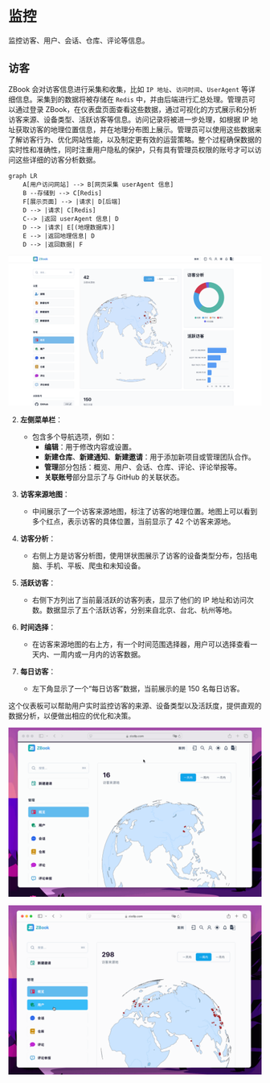 # 监控

监控访客、用户、会话、仓库、评论等信息。

## 访客

ZBook 会对访客信息进行采集和收集，比如 `IP 地址`、`访问时间`、`UserAgent` 等详细信息。采集到的数据将被存储在 `Redis` 中，并由后端进行汇总处理。管理员可以通过登录 ZBook，在仪表盘页面查看这些数据，通过可视化的方式展示和分析访客来源、设备类型、活跃访客等信息。访问记录将被进一步处理，如根据 IP 地址获取访客的地理位置信息，并在地理分布图上展示。管理员可以使用这些数据来了解访客行为、优化网站性能，以及制定更有效的运营策略。整个过程确保数据的实时性和准确性，同时注重用户隐私的保护，只有具有管理员权限的账号才可以访问这些详细的访客分析数据。

```mermaid
graph LR
    A[用户访问网站] --> B[网页采集 userAgent 信息]
    B --存储到 --> C[Redis]
    F[展示页面] --> |请求| D[后端]
    D --> |请求| C[Redis]
    C--> |返回 userAgent 信息| D
    D --> |请求| E[(地理数据库)]
    E --> |返回地理信息| D
    D --> |返回数据| F
```

![访客](./assets/访客.png)

2. **左侧菜单栏**：

   - 包含多个导航选项，例如：
     - **编辑**：用于修改内容或设置。
     - **新建仓库**、**新建通知**、**新建邀请**：用于添加新项目或管理团队合作。
     - **管理**部分包括：概览、用户、会话、仓库、评论、评论举报等。
     - **关联账号**部分显示了与 GitHub 的关联状态。

3. **访客来源地图**：

   - 中间展示了一个访客来源地图，标注了访客的地理位置。地图上可以看到多个红点，表示访客的具体位置，当前显示了 42 个访客来源地。

4. **访客分析**：

   - 右侧上方是访客分析图，使用饼状图展示了访客的设备类型分布，包括电脑、手机、平板、爬虫和未知设备。

5. **活跃访客**：

   - 右侧下方列出了当前最活跃的访客列表，显示了他们的 IP 地址和访问次数。数据显示了五个活跃访客，分别来自北京、台北、杭州等地。

6. **时间选择**：

   - 在访客来源地图的右上方，有一个时间范围选择器，用户可以选择查看一天内、一周内或一月内的访客数据。

7. **每日访客**：
   - 左下角显示了一个“每日访客”数据，当前展示的是 150 名每日访客。

这个仪表板可以帮助用户实时监控访客的来源、设备类型以及活跃度，提供直观的数据分析，以便做出相应的优化和决策。

![admin](./assets/admin.gif)

![admin_user](./assets/admin_user.gif)
